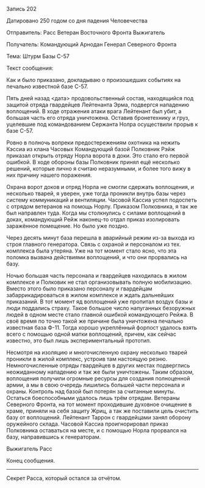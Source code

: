 Запись 202

Датировано 250 годом со дня падения Человечества

Отправитель: Расс Ветеран Восточного Фронта Выжигатель

Получатель:  Командующий Арнодан Генерал Северного Фронта

Тема: Штурм Базы С-57

Текст сообщения:

Как и было приказано, докладываю о произошедших событиях на печально известной
базе С-57.

Пять дней назад <дата> продовольственный состав,
находящийся под защитой отряда гвардейцев Лейтенанта Эрма,
подвергся нападению воплощений.
В ходе отражения атаки врага Лейтенант был убит,
а большая часть его отряда уничтожена.
Оставив бронетехнику и груз,
уцелевшие под командованием Сержанта Нолра осуществили прорыв к базе С-57.

Ровно в полночь вопреки предостережениям охотника на нежить Кэссиа из клана
Часовых Командующий базой Полковник Рэйж
приказал открыть отряду Норла ворота в доки.
Это стало его первой ошибкой.
В ходе обороны базы Полковник принял ещё несколько решений,
которые лично я считаю неразумными,
и более того вижу в них причину нашего поражения.

Охрана ворот доков и отряд Норла не смогли сдержать воплощения,
и несколько тварей, я уверен,
уже тогда проникли внутрь базы через систему коммуникаций и вентиляции.
Часовой Кассиа успел подоспеть с отрядом ветеранов на помощь Норлу.
Приказом Полковника, я так же был направлен туда.
Когда мы столкнулись с силами воплощений в доках,
командующий Рейж наконец-то отдал приказ изолировать заражённое помещение.
Но было уже поздно.

Через десять минут база перешла в аварийный режим из-за выхода из строя
главного генератора.
Связь с охраной и персоналом из тех. комплекса была утеряна.
Уже на тот момент стало ясно,
что эта поломка вызвана действиями воплощений, и что они прорвались на базу.

Ночью большая часть персонала и гвардейцев находилась в жилом комплексе
и Полковик не стал организовывать полную мобилизацию.
Вместо этого было приказано персоналу и гвардейцам забаррикадироваться
в жилом комплексе и ждать дальнейших приказаний.
В тот момент яд воплощений уже пропитал воздух базы и люди поддались страху.
Такое большое число напуганных безоружных людей в одном месте
стало главной ошибкой командующего Рейжа.
В своё время по точно такой же причине была уничтожена
печально известная база Ф-11.
Тогда хорошо укреплённый форпост удалось взять всего
с помощью одной матки воплощений, причем, как сейчас известно,
это был лишь экспериментальный прототип.

Несмотря на изоляцию и многочисленную охрану несколько тварей
проникли в жилой комплекс, устроив там настоящую резню.
Немногочисленные отряды гвардейцев в других местах подверглись неожиданному
нападению и так же были уничтожены.
Таким образом, воплощения получили огромные ресурсы
для создания полноценной армии,
а мы в свою очередь лишились большей части персонала и охраны.
Контроль над базой был потерян за считанные минуты.
Остаться боеспособными удалось лишь трём отрядам.
Ветераны Северного Фронта, на тот момент проходившие духовное очищение в храме,
приняли на себя защиту Жриц,
а так же поставили цель очистить базу от воплощений.
Лейтенант Таррон с гвардейцами занял оборону оружейного склада.
Часовой Кассиа проигнорировал приказ Полковника оставаться на месте,
и с помощью Норла прорвался на базу, направившись к генераторам.

Выжигатель Расс

Конец сообщения.

---

Секрет Расса, который остался за отчётом.
